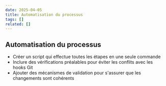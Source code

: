 ```yaml
---
date: 2025-04-05
title: Automatisation du processus
tags: []
related: []
---
```


## Automatisation du processus

- Créer un script qui effectue toutes les étapes en une seule commande
- Inclure des vérifications préalables pour éviter les conflits avec les hooks Git
- Ajouter des mécanismes de validation pour s'assurer que les changements sont cohérents

###

